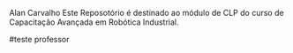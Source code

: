Alan Carvalho
Este Reposotório é destinado ao módulo de CLP do curso de Capacitação Avançada em Robótica Industrial.

#teste professor
